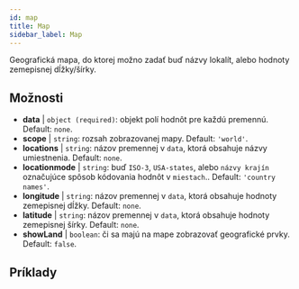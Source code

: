 ```yaml
---
id: map
title: Map
sidebar_label: Map
---
```


Geografická mapa, do ktorej možno zadať buď názvy lokalít, alebo hodnoty zemepisnej dĺžky/šírky.

## Možnosti

* __data__ | `object (required)`: objekt polí hodnôt pre každú premennú. Default: `none`.
* __scope__ | `string`: rozsah zobrazovanej mapy. Default: `'world'`.
* __locations__ | `string`: názov premennej v `data`, ktorá obsahuje názvy umiestnenia. Default: `none`.
* __locationmode__ | `string`: buď `ISO-3`, `USA-states`, alebo `názvy krajín` označujúce spôsob kódovania hodnôt v `miestach`.. Default: `'country names'`.
* __longitude__ | `string`: názov premennej v `data`, ktorá obsahuje hodnoty zemepisnej dĺžky. Default: `none`.
* __latitude__ | `string`: názov premennej v `data`, ktorá obsahuje hodnoty zemepisnej šírky. Default: `none`.
* __showLand__ | `boolean`: či sa majú na mape zobrazovať geografické prvky. Default: `false`.


## Príklady
